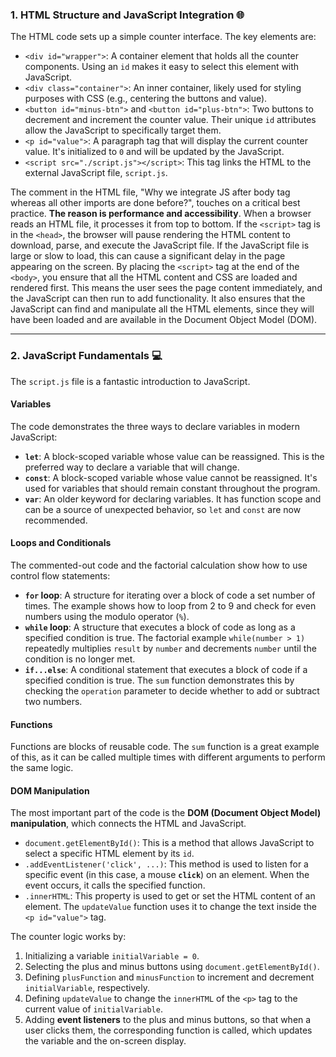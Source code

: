 ### 1. HTML Structure and JavaScript Integration 🌐

The HTML code sets up a simple counter interface. The key elements are:

* `<div id="wrapper">`: A container element that holds all the counter components. Using an `id` makes it easy to select this element with JavaScript.
* `<div class="container">`: An inner container, likely used for styling purposes with CSS (e.g., centering the buttons and value).
* `<button id="minus-btn">` and `<button id="plus-btn">`: Two buttons to decrement and increment the counter value. Their unique `id` attributes allow the JavaScript to specifically target them.
* `<p id="value">`: A paragraph tag that will display the current counter value. It's initialized to `0` and will be updated by the JavaScript.
* `<script src="./script.js"></script>`: This tag links the HTML to the external JavaScript file, `script.js`.

The comment in the HTML file, "Why we integrate JS after body tag whereas all other imports are done before?", touches on a critical best practice. **The reason is performance and accessibility**. When a browser reads an HTML file, it processes it from top to bottom. If the `<script>` tag is in the `<head>`, the browser will pause rendering the HTML content to download, parse, and execute the JavaScript file. If the JavaScript file is large or slow to load, this can cause a significant delay in the page appearing on the screen. By placing the `<script>` tag at the end of the `<body>`, you ensure that all the HTML content and CSS are loaded and rendered first. This means the user sees the page content immediately, and the JavaScript can then run to add functionality. It also ensures that the JavaScript can find and manipulate all the HTML elements, since they will have been loaded and are available in the Document Object Model (DOM).

***

### 2. JavaScript Fundamentals 💻

The `script.js` file is a fantastic introduction to JavaScript.

#### **Variables**
The code demonstrates the three ways to declare variables in modern JavaScript:
* **`let`**: A block-scoped variable whose value can be reassigned. This is the preferred way to declare a variable that will change.
* **`const`**: A block-scoped variable whose value cannot be reassigned. It's used for variables that should remain constant throughout the program.
* **`var`**: An older keyword for declaring variables. It has function scope and can be a source of unexpected behavior, so `let` and `const` are now recommended.

#### **Loops and Conditionals**
The commented-out code and the factorial calculation show how to use control flow statements:
* **`for` loop**: A structure for iterating over a block of code a set number of times. The example shows how to loop from 2 to 9 and check for even numbers using the modulo operator (`%`).
* **`while` loop**: A structure that executes a block of code as long as a specified condition is true. The factorial example `while(number > 1)` repeatedly multiplies `result` by `number` and decrements `number` until the condition is no longer met.
* **`if...else`**: A conditional statement that executes a block of code if a specified condition is true. The `sum` function demonstrates this by checking the `operation` parameter to decide whether to add or subtract two numbers.

#### **Functions**
Functions are blocks of reusable code. The `sum` function is a great example of this, as it can be called multiple times with different arguments to perform the same logic.

#### **DOM Manipulation**
The most important part of the code is the **DOM (Document Object Model) manipulation**, which connects the HTML and JavaScript.
* `document.getElementById()`: This is a method that allows JavaScript to select a specific HTML element by its `id`.
* `.addEventListener('click', ...)`: This method is used to listen for a specific event (in this case, a mouse **`click`**) on an element. When the event occurs, it calls the specified function.
* `.innerHTML`: This property is used to get or set the HTML content of an element. The `updateValue` function uses it to change the text inside the `<p id="value">` tag.

The counter logic works by:
1.  Initializing a variable `initialVariable = 0`.
2.  Selecting the plus and minus buttons using `document.getElementById()`.
3.  Defining `plusFunction` and `minusFunction` to increment and decrement `initialVariable`, respectively.
4.  Defining `updateValue` to change the `innerHTML` of the `<p>` tag to the current value of `initialVariable`.
5.  Adding **event listeners** to the plus and minus buttons, so that when a user clicks them, the corresponding function is called, which updates the variable and the on-screen display.